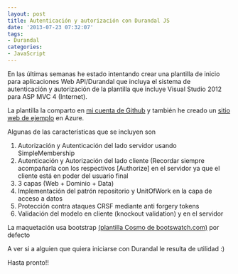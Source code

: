```yaml
---
layout: post
title: Autenticación y autorización con Durandal JS
date: '2013-07-23 07:32:07'
tags:
- Durandal
categories:
- JavaScript
---
```



En las últimas semanas he estado intentando crear una plantilla de inicio para aplicaciones Web API/Durandal que incluya el sistema de autenticación y autorización de la plantilla que incluye Visual Studio 2012 para ASP MVC 4 (Internet).

La plantilla la comparto en [mi cuenta de Github](https://github.com/yagopv/durandalauth) y también he creado un [sitio web de ejemplo](https://durandalauth.azurewebsites.net/#/ "DurandalAuth sample site") en Azure.

Algunas de las características que se incluyen son

1. Autorización y Autenticación del lado servidor usando SimpleMembership
2. Autenticación y Autorización del lado cliente (Recordar siempre acompañarla con los respectivos [Authorize] en el servidor ya que el cliente está en poder del usuario final
3. 3 capas (Web + Dominio + Data)
4. Implementación del patrón repositorio y UnitOfWork en la capa de acceso a datos
5. Protección contra ataques CRSF mediante anti forgery tokens
6. Validación del modelo en cliente (knockout validation) y en el servidor

La maquetación usa bootstrap [(plantilla Cosmo de bootswatch.com)](http://bootswatch.com/cosmo/ "Cosmo template") por defecto

A ver si a alguien que quiera iniciarse con Durandal le resulta de utilidad :)

Hasta pronto!!


